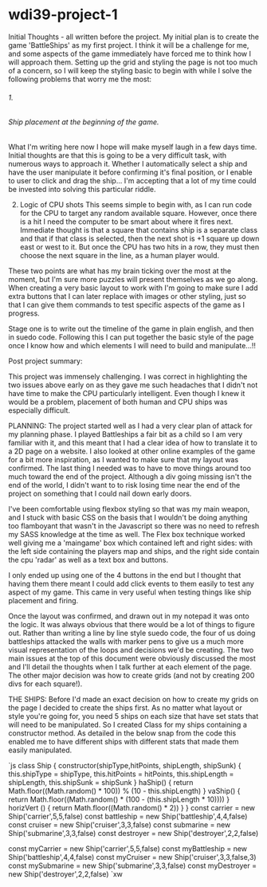 # wdi39-project-1



Initial Thoughts - all written before the project.
My initial plan is to create the game 'BattleShips' as my first project. I think it will be a challenge for me, and some aspects of the game immediately have forced me to think how I will approach them. Setting up the grid and styling the page is not too much of a concern, so I will keep the styling basic to begin with while I solve the following problems that worry me the most:

  <h6> 1. <h6>Ship placement at the beginning of the game.</h6>
  What I'm writing here now I hope will make myself laugh in a few days time. Initial thoughts are that this is going to be a very difficult task, with numerous ways to approach it. Whether I automatically select a ship and have the user manipulate it before confirming it's final position, or I enable to user to click and drag the ship... I'm accepting that a lot of my time could be invested into solving this particular riddle.

  2. Logic of CPU shots
  This seems simple to begin with, as I can run code for the CPU to target any random available square. However, once there is a hit I need the computer to be smart about where it fires next. Immediate thought is that a square that contains ship is a separate class and that if that class is selected, then the next shot is +1 square up down east or west to it. But once the CPU has two hits in a row, they must then choose the next square in the line, as a human player would.

These two points are what has my brain ticking over the most at the moment, but I'm sure more puzzles will present themselves as we go along. When creating a very basic layout to work with I'm going to make sure I add extra buttons that I can later replace with images or other styling, just so that I can give them commands to test specific aspects of the game as I progress.

Stage one is to write out the timeline of the game in plain english, and then in suedo code. Following this I can put together the basic style of the page once I know how and which elements I will need to build and manipulate...!!


Post project summary:

This project was immensely challenging. I was correct in highlighting the two issues above early on as they gave me such headaches that I didn't not have time to make the CPU particularly intelligent. Even though I knew it would be a problem, placement of both human and CPU ships was especially difficult.



PLANNING:
The project started well as I had a very clear plan of attack for my planning phase. I played Battleships a fair bit as a child so I am very familiar with it, and this meant that I had a clear idea of how to translate it to a 2D page on a website. I also looked at other online examples of the game for a bit more inspiration, as I wanted to make sure that my layout was confirmed. The last thing I needed was to have to move things around too much toward the end of the project. Although a div going missing isn't the end of the world, I didn't want to to risk losing time near the end of the project on something that I could nail down early doors.

I've been comfortable using flexbox styling so that was my main weapon, and I stuck with basic CSS on the basis that I wouldn't be doing anything too flamboyant that wasn't in the Javascript so there was no need to refresh my SASS knowledge at the time as well. The Flex box technique worked well giving me a 'maingame' box which contained left and right sides: with the left side containing the players map and ships, and the right side contain the cpu 'radar' as well as a text box and buttons.

I only ended up using one of the 4 buttons in the end but I thought that having them there meant I could add click events to them easily to test any aspect of my game. This came in very useful when testing things like ship placement and firing.

Once the layout was confirmed, and drawn out in my notepad it was onto the logic. It was always obvious that there would be a lot of things to figure out. Rather than writing a line by line style suedo code, the four of us doing battleships attacked the walls with marker pens to give us a much more visual representation of the loops and decisions we'd be creating. The two main issues at the top of this document were obviously discussed the most and I'll detail the thoughts when I talk further at each element of the page. The other major decision was how to create grids (and not by creating 200 divs for each square!).

THE SHIPS:
Before I'd made an exact decision on how to create my grids on the page I decided to create the ships first. As no matter what layout or style you're going for, you need 5 ships on each size that have set stats that will need to be manipulated. So I created Class for my ships containing a constructor method. As detailed in the below snap from the code this enabled me to have different ships with different stats that made them easily manipulated.


`js class Ship {
  constructor(shipType,hitPoints, shipLength, shipSunk) {
    this.shipType = shipType,
    this.hitPoints = hitPoints,
    this.shipLength = shipLength,
    this.shipSunk = shipSunk
  }
  haShip() {
    return Math.floor((Math.random() * 100)) % (10 - this.shipLength)
  }
  vaShip() {
    return Math.floor((Math.random() * (100 - (this.shipLength * 10))))
  }
  horizVert () {
    return Math.floor((Math.random() * 2))
  }
}
const carrier = new Ship('carrier',5,5,false)
const battleship = new Ship('battleship',4,4,false)
const cruiser = new Ship('cruiser',3,3,false)
const submarine = new Ship('submarine',3,3,false)
const destroyer = new Ship('destroyer',2,2,false)

const myCarrier = new Ship('carrier',5,5,false)
const myBattleship = new Ship('battleship',4,4,false)
const myCruiser = new Ship('cruiser',3,3,false,3)
const mySubmarine = new Ship('submarine',3,3,false)
const myDestroyer = new Ship('destroyer',2,2,false)
 `xw
